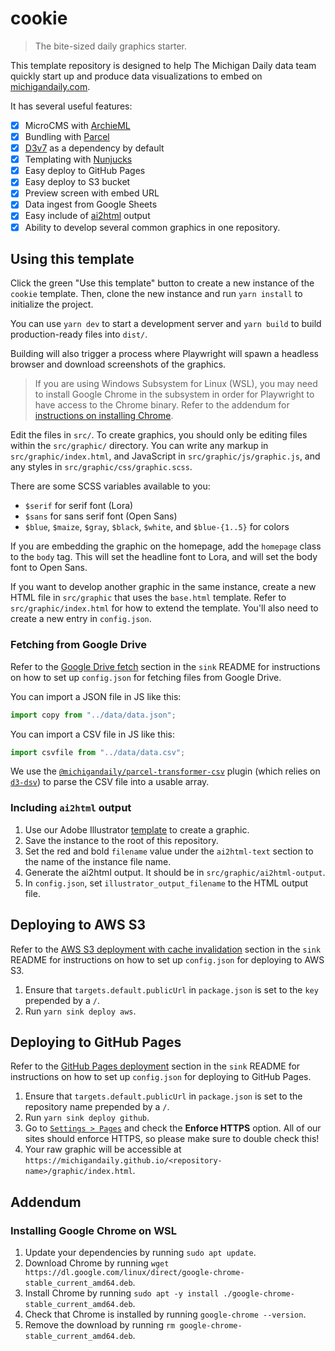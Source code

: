 # cookie

> The bite-sized daily graphics starter.

This template repository is designed to help The Michigan Daily data team quickly start up and produce data visualizations to embed on [michigandaily.com](https://michigandaily.com).

It has several useful features:

- [x] MicroCMS with [ArchieML](http://archieml.org/)
- [x] Bundling with [Parcel](https://parceljs.org/)
- [x] [D3v7](https://d3js.org/) as a dependency by default
- [x] Templating with [Nunjucks](https://mozilla.github.io/nunjucks/)
- [x] Easy deploy to GitHub Pages
- [x] Easy deploy to S3 bucket
- [x] Preview screen with embed URL
- [x] Data ingest from Google Sheets
- [x] Easy include of [ai2html](http://ai2html.org/) output
- [x] Ability to develop several common graphics in one repository.

## Using this template

Click the green "Use this template" button to create a new instance of the `cookie` template. Then, clone the new instance and run `yarn install` to initialize the project.

You can use `yarn dev` to start a development server and `yarn build` to build production-ready files into `dist/`. 

Building will also trigger a process where Playwright will spawn a headless browser and download screenshots of the graphics.

> If you are using Windows Subsystem for Linux (WSL), you may need to install Google Chrome in the subsystem in order for Playwright to have access to the Chrome binary. Refer to the addendum for [instructions on installing Chrome](#installing-google-chrome-on-wsl).

Edit the files in `src/`. To create graphics, you should only be editing files within the `src/graphic/` directory. You can write any markup in `src/graphic/index.html`, and JavaScript in `src/graphic/js/graphic.js`, and any styles in `src/graphic/css/graphic.scss`.

There are some SCSS variables available to you:

- `$serif` for serif font (Lora)
- `$sans` for sans serif font (Open Sans)
- `$blue`, `$maize`, `$gray`, `$black`, `$white`, and `$blue-{1..5}` for colors

If you are embedding the graphic on the homepage, add the `homepage` class to the `body` tag. This will set the headline font to Lora, and will set the body font to Open Sans.

If you want to develop another graphic in the same instance, create a new HTML file in `src/graphic` that uses the `base.html` template. Refer to `src/graphic/index.html` for how to extend the template. You'll also need to create a new entry in `config.json`.

### Fetching from Google Drive

Refer to the [Google Drive fetch](https://github.com/MichiganDaily/sink/tree/main#google-drive-fetch) section in the `sink` README for instructions on how to set up `config.json` for fetching files from Google Drive.

You can import a JSON file in JS like this:

```js
import copy from "../data/data.json";
```

You can import a CSV file in JS like this:

```js
import csvfile from "../data/data.csv";
```

We use the [`@michigandaily/parcel-transformer-csv`](https://github.com/MichiganDaily/parcel-transformer-csv) plugin (which relies on [`d3-dsv`](https://github.com/d3/d3-dsv)) to parse the CSV file into a usable array.

### Including `ai2html` output

1. Use our Adobe Illustrator [template](https://drive.google.com/file/d/1TN1c2nDiyhy91YwucmvwxFhdlnTAq0C4/view?usp=sharing) to create a graphic.
2. Save the instance to the root of this repository.
3. Set the red and bold `filename` value under the `ai2html-text` section to the name of the instance file name.
4. Generate the ai2html output. It should be in `src/graphic/ai2html-output`.
5. In `config.json`, set `illustrator_output_filename` to the HTML output file.

## Deploying to AWS S3

Refer to the [AWS S3 deployment with cache invalidation](https://github.com/MichiganDaily/sink/tree/main#aws-s3-deployment-with-cache-invalidation) section in the `sink` README for instructions on how to set up `config.json` for deploying to AWS S3.

1. Ensure that `targets.default.publicUrl` in `package.json` is set to the `key` prepended by a `/`.
2. Run `yarn sink deploy aws`.

## Deploying to GitHub Pages

Refer to the [GitHub Pages deployment](https://github.com/MichiganDaily/sink/tree/main#github-pages-deployment) section in the `sink` README for instructions on how to set up `config.json` for deploying to GitHub Pages.

1. Ensure that `targets.default.publicUrl` in `package.json` is set to the repository name prepended by a `/`.
2. Run `yarn sink deploy github`.
3. Go to [`Settings > Pages`](../../settings/pages) and check the **Enforce HTTPS** option. All of our sites should enforce HTTPS, so please make sure to double check this!
4. Your raw graphic will be accessible at `https://michigandaily.github.io/<repository-name>/graphic/index.html`.

## Addendum

### Installing Google Chrome on WSL

1. Update your dependencies by running `sudo apt update`.
2. Download Chrome by running `wget https://dl.google.com/linux/direct/google-chrome-stable_current_amd64.deb`.
3. Install Chrome by running `sudo apt -y install ./google-chrome-stable_current_amd64.deb`.
4. Check that Chrome is installed by running `google-chrome --version`.
5. Remove the download by running `rm google-chrome-stable_current_amd64.deb`.
